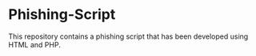 # Phishing-Script
This repository contains a phishing script that has been developed using HTML and PHP.
